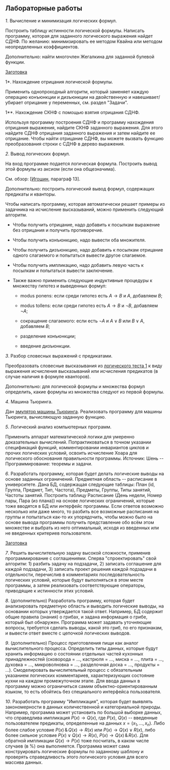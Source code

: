 ## Лабораторные работы

*1*. Вычисление и минимизация логических формул.

Построить таблицу истинности логической формулы.
Написать программу, которая для заданного логического выражения найдет СДНФ.
По желанию: минимизировать ее методом Квайна или методом неопределенных коэффициентов.

Дополнительно: найти многочлен Жегалкина для заданной булевой функции.

[Заготовка](https://disk.yandex.ru/d/840XHFZ5LWs4qQ)

1*. Нахождение отрицания логической формулы.

Применить однопроходный алгоритм, который заменяет каждую операцию конъюнкции и дизъюнкции на двойственную
и навешивает/убирает отрицание у переменных, см. раздел "Задачи".

1**. Нахождение СКНФ с помощью взятия отрицания СДНФ.

Используя программу построения СДНФ и программу нахождения отрицания выражения, найдите СКНФ заданного выражения.
Для этого найдите СДНФ отрицания заданного выражения и затем найдите ее отрицание.
Чтобы найти отрицание СДНФ, вы можете вызвать функцию преобразования строки с СДНФ в дерево выражения.
     
*2*. Вывод логических формул.

На вход программе подается логическая формула. Построить вывод этой формулы из аксиом (если она общезначима).

См. обзор: [[Игошин](https://znanium.com/read?id=243891), параграф 13].

Дополнительно: построить логический вывод формул, содержащих предикаты и кванторы.

Чтобы написать программу, которая автоматически решает примеры из задачника на исчисление высказываний,
можно применить следующий алгоритм.

- Чтобы получить отрицание, надо добавить к посылкам выражение без отрицания и получить противоречие.

- Чтобы получить конъюнкцию, надо вывести оба множителя.

- Чтобы получить дизъюнкцию, надо добавить к посылкам отрицание одного слагаемого и попытаться вывести
другое слагаемое.

- Чтобы получить импликацию, надо добавить левую часть к посылкам и попытаться вывести заключение.

- Также важно применить следующие индуктивные процедуры к множеству гипотез и выведенных формул:

  * modus ponens: если среди гипотез есть $A \to B$ и $A$, добавляем $B$;

  * modus tollens: если среди гипотез есть $A \to B$ и $\neg B$, добавляем $\neg A$;

  * сокращение слагаемого: если есть $\neg A$ и $A \vee B$ или $B \vee A$, добавляем $B$;

  * разделение конъюнкции;

  * введение дизъюнкции.

*3*. Разбор словесных выражений с предикатами.

Преобразовать словесные высказывания из [логического теста 1](http://p98414p4.beget.tech/test) к виду выражения исчисления высказываний
или исчисления предикатов (в случае наличия в формуле кванторов).

Дополнительно: для логической формулы и множества формул определить, какие формулы из множества следуют из первой формулы.

*4*. Машина Тьюринга.

Дан [эмулятор машины Тьюринга](https://github.com/saisubham/turing-machine-simulator).
Реализовать программу для машины Тьюринга, вычисляющую заданную функцию.

*5*. Логический анализ компьютерных программ.

Применить аппарат математической логики для умеренно доказательных вычислений.
Попрактиковаться в точном указании спецификаций функций, комментировании инвариантов циклов и прочих
логических условий, освоить исчисление Хоара для логического обоснования правильности программы.
Источник: Шень -- Программирование: теоремы и задачи.

*6*. Разработать программу, которая будет делать логические выводы на основе заданных ограничений.
Предметная область -- расписание в университете. Дана БД, содержащая следующие таблицы:
План (id, Группа, Предмет, Тип, Частота), Предметы, Группы, Типы занятий, Частоты занятий.
Построить таблицу Расписание (День недели, Номер пары, Пара (из плана)) на основе логических
ограничений, которые тоже вводятся в БД или интерфейс программы. Если ответов возможно несколько или даже много,
то разбить все возможные расписания на группы и попытаться как-то их упорядочить, чтобы можно было на основе вывода программы
получить представление обо всём этом множестве и выбрать из него оптимальный, исходя из введенных или не введенных
критериев пользователя.

[Заготовка](https://disk.yandex.ru/d/66wbNm5AuuvXPA)

*7*. Решить вычислительную задачу высокой сложности, применив программирование с соглашениями.
Сперва "спроектировать" свой алгоритм: 1) разбить задачу на подзадачи, 2) записать соглашение для каждой подзадачи,
3) записать проект решения каждой подзадачи в отдельности, перечислив в комментариях последовательность логических
условий, которые будут выполняться в этом месте программы, а затем реализовать соответствующие операторы,
приводящие к истинности этих условий.

*8*. (дополнительно) Разработать программу, которая будет анализировать предметную область и выводить логические выводы,
на основании которых утверждается такой ответ. Например, БД содержит общие правила (знания) о грибах,
и задана информация о грибе, который был обнаружен. Программа может задавать уточняющие вопросы, требуется сделать
выводы, какой это гриб, по его признакам, и вывести ответ вместе с цепочкой логических выводов.

*9*. (дополнительно) Процесс приготовления пищи как аналог вычислительного процесса. Определить типы данных, которые
будут хранить информацию о состоянии отдельных частей кухонных принадлежностей (сковорода = ..., кастрюля = ...,
миска = ..., плита = ..., духовка = ..., микроволновка = ...,
разделочная доска = ..., продукты = ...). Смоделировать вычислительный процесс с обязательным
указанием логических комментариев, характеризующих состояние кухни на каждом промежуточном этапе.
Для ввода данных в программу можно ограничиться самим объектно-ориентированным языком, то есть обойтись без
специального интерфейса пользователя.

*10*. Разработать программу "Импликация", которая будет выявлять закономерности в данных количественной
и категориальной природы. Например, программа может установить по большой выборке данных, что справедлива
импликация $P(x) \to Q(x)$, где $P(x)$, $Q(x)$ -- введенные пользователем предикаты, определенные на 
данных $x = (x_1, \dots, x_n)$. Либо более слабое условие $P(x) \,\&\, Q(x) \to R(x)$ или $P(x) \to Q(x)\vee R(x)$,
либо более сильное условие $P(x) \vee Q(x) \to R(x)$, $P(x) \to Q(x) \,\&\, R(x)$.
Для обратной импликации $Q(x)\to P(x)$ тоже посчитать, в каком числе случаев (в %) она выполняется.
Программа может сама конструировать логические формулы по заданному шаблону и проверять справедливость этого
логического условия для всего массива данных.